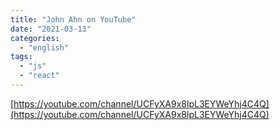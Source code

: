 ```yaml
---
title: "John Ahn on YouTube"
date: "2021-03-13"
categories:
  - "english"
tags:
  - "js"
  - "react"
---
```


[https://youtube.com/channel/UCFyXA9x8lpL3EYWeYhj4C4Q](https://youtube.com/channel/UCFyXA9x8lpL3EYWeYhj4C4Q)
